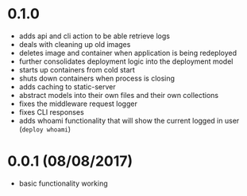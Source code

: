 # 0.1.0

- adds api and cli action to be able retrieve logs
- deals with cleaning up old images
- deletes image and container when application is being redeployed
- further consolidates deployment logic into the deployment model
- starts up containers from cold start
- shuts down containers when process is closing
- adds caching to static-server
- abstract models into their own files and their own collections
- fixes the middleware request logger
- fixes CLI responses
- adds whoami functionality that will show the current logged in user (`deploy whoami`)

# 0.0.1 (08/08/2017)

- basic functionality working

